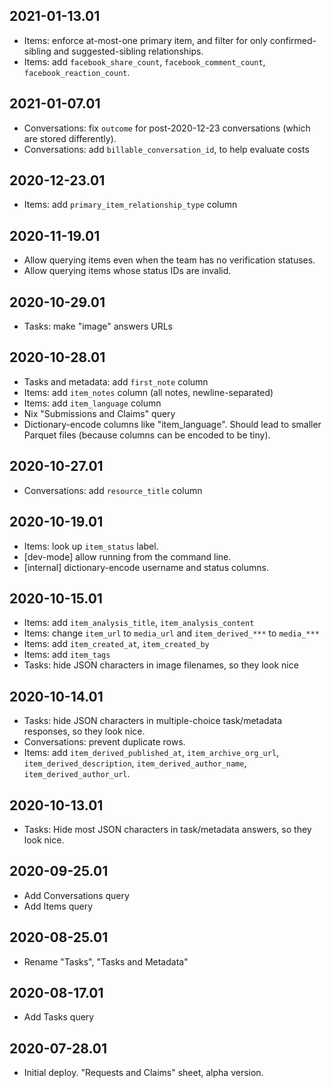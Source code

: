 2021-01-13.01
-------------

* Items: enforce at-most-one primary item, and filter for only
  confirmed-sibling and suggested-sibling relationships.
* Items: add `facebook_share_count`, `facebook_comment_count`,
  `facebook_reaction_count`.

2021-01-07.01
-------------

* Conversations: fix `outcome` for post-2020-12-23 conversations
  (which are stored differently).
* Conversations: add `billable_conversation_id`, to help evaluate costs

2020-12-23.01
-------------

* Items: add `primary_item_relationship_type` column

2020-11-19.01
-------------

* Allow querying items even when the team has no verification statuses.
* Allow querying items whose status IDs are invalid.

2020-10-29.01
-------------

* Tasks: make "image" answers URLs

2020-10-28.01
-------------

* Tasks and metadata: add `first_note` column
* Items: add `item_notes` column (all notes, newline-separated)
* Items: add `item_language` column
* Nix "Submissions and Claims" query
* Dictionary-encode columns like "item_language". Should lead to smaller
  Parquet files (because columns can be encoded to be tiny).

2020-10-27.01
-------------

* Conversations: add `resource_title` column

2020-10-19.01
-------------

* Items: look up `item_status` label.
* [dev-mode] allow running from the command line.
* [internal] dictionary-encode username and status columns.

2020-10-15.01
-------------

* Items: add `item_analysis_title`, `item_analysis_content`
* Items: change `item_url` to `media_url` and `item_derived_***` to `media_***`
* Items: add `item_created_at`, `item_created_by`
* Items: add `item_tags`
* Tasks: hide JSON characters in image filenames, so they look nice

2020-10-14.01
-------------

* Tasks: hide JSON characters in multiple-choice task/metadata responses, so
  they look nice.
* Conversations: prevent duplicate rows.
* Items: add `item_derived_published_at`, `item_archive_org_url`,
  `item_derived_description`, `item_derived_author_name`,
  `item_derived_author_url`.

2020-10-13.01
-------------

* Tasks: Hide most JSON characters in task/metadata answers, so they look nice.

2020-09-25.01
-------------

* Add Conversations query
* Add Items query

2020-08-25.01
-------------

* Rename "Tasks", "Tasks and Metadata"

2020-08-17.01
-------------

* Add Tasks query

2020-07-28.01
-------------

* Initial deploy. "Requests and Claims" sheet, alpha version.
